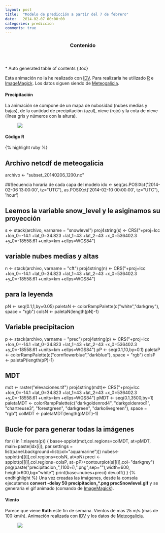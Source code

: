 ```yaml
---
layout: post
title:  "Modelo de predicción a partir del 7 de febrero"
date:   2014-02-07 00:00:00
categories: prediccion
comments: true
---
```


<section id="table-of-contents" class="toc">
  <header>
    <h3 >Contenido</h3>
  </header>
<div id="drawer" markdown="1">
*  Auto generated table of contents
{:toc}
</div>
</section><!-- /#table-of-contents -->

Esta animación no la he realizado con [IDV](http://www.unidata.ucar.edu). Para realizarla he utilizado [R](http://www.r-project.org/) e [ImageMagick](http://www.imagemagick.org/script/index.php).
Los datos siguen siendo de [Meteogalicia]( http://www.meteogalicia.es/web/modelos/threddsIndex.action?request_locale=es).

#### Precipitación
La animación se compone de un mapa de nubosidad (nubes medias y bajas), de la cantidad de precipitación (azul), nieve (rojo) y la cota de nieve (línea gris y números con la altura).
<figure>
	<img src="/images/precSnowlevel.gif">
</figure>

#### Código R

{% highlight ruby %}
## Archivo netcdf de meteogalicia
archivo <- "subset_20140206_1200.nc"

##Secuencia horaria de cada capa del modelo
idx <- seq(as.POSIXct('2014-02-06 13:00:00', tz="UTC"), as.POSIXct('2014-02-10 00:00:00', tz="UTC"), 'hour')

## Leemos la variable snow_level y le asiginamos su proyección
s <- stack(archivo, varname = "snowlevel")
proj4string(s) <- CRS("+proj=lcc +lon_0=-14.1 +lat_0=34.823 +lat_1=43 +lat_2=43 +x_0=536402.3 +y_0=-18558.61 +units=km +ellps=WGS84")

## variable nubes medias y altas
n <- stack(archivo, varname = "cft")
proj4string(n) <- CRS("+proj=lcc +lon_0=-14.1 +lat_0=34.823 +lat_1=43 +lat_2=43 +x_0=536402.3 +y_0=-18558.61 +units=km +ellps=WGS84")
## para la leyenda
pN <- seq(0.1,1,by=0.05)
paletaN <- colorRampPalette(c("white","darkgrey"), space = "rgb")
colsN <- paletaN(length(pN)-1)

## Variable precipitacion 
p <- stack(archivo, varname = "prec")
proj4string(p) <- CRS("+proj=lcc +lon_0=-14.1 +lat_0=34.823 +lat_1=43 +lat_2=43 +x_0=536402.3 +y_0=-18558.61 +units=km +ellps=WGS84")
pP <- seq(0.1,10,by=0.1)
paletaP <- colorRampPalette(c("cornflowerblue","darkblue"), space = "rgb")
colsP <- paletaP(length(pP)-1)

## MDT
mdt <- raster("elevaciones.tif")
proj4string(mdt)<- CRS("+proj=lcc +lon_0=-14.1 +lat_0=34.823 +lat_1=43 +lat_2=43 +x_0=536402.3 +y_0=-18558.61 +units=km +ellps=WGS84")
pMDT <- seq(0.1,3500,by=1)
paletaMDT <- colorRampPalette(c("darkgoldenrod4", "darkgoldenrod1", "chartreuse3", "forestgreen", "darkgreen", "darkolivegreen"), space = "rgb")
colMDT <- paletaMDT(length(pMDT)-1)

## Bucle for para generar todas la imágenes
for (i in 1:nlayers(p)) { 
	base<-spplot(mdt,col.regions=colMDT, at=pMDT,
			main=paste(idx[i]),
	        par.settings = list(panel.background=list(col="aquamarine")))
	nubes<- spplot(n[[i]],col.regions=colsN, at=pN)
	preci <- spplot(p[[i]],col.regions=colsP, at=pP)+contourplot(s[[i]],col="darkgrey")
	png(paste("precipitacion_",(100+i),".png",sep=""),width=600, height=600,bg="white")
	    print(base+nubes+preci)
	dev.off()
} 
{% endhighlight %}
Una vez creadas las imágenes, desde la consola ejecutamos **convert -delay 50 precipitacion_*.png precSnowlevel.gif**  y se generaría el gif animado (comando de [ImageMagick](http://www.imagemagick.org/script/index.php)).

#### Viento
Parece que viene **Ruth** este fin de semana. Vientos de mas 25 m/s (mas de 100 km/h). Animación realizada con [IDV](http://www.unidata.ucar.edu) y los datos de [Meteogalicia](http://www.meteogalicia.es/web/modelos/threddsIndex).
<figure>
	<img src="/images/viento070214.gif">
</figure>